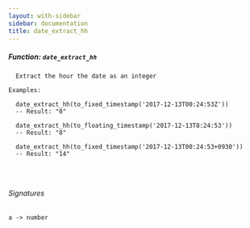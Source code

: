 ```yaml
---
layout: with-sidebar
sidebar: documentation
title: date_extract_hh
---
```


##### Function: `date_extract_hh`
```
  Extract the hour the date as an integer

Examples:

  date_extract_hh(to_fixed_timestamp('2017-12-13T00:24:53Z'))
  -- Result: "0"

  date_extract_hh(to_floating_timestamp('2017-12-13T8:24:53'))
  -- Result: "8"

  date_extract_hh(to_fixed_timestamp('2017-12-13T00:24:53+0930'))
  -- Result: "14"




```

###### Signatures
    a -> number

